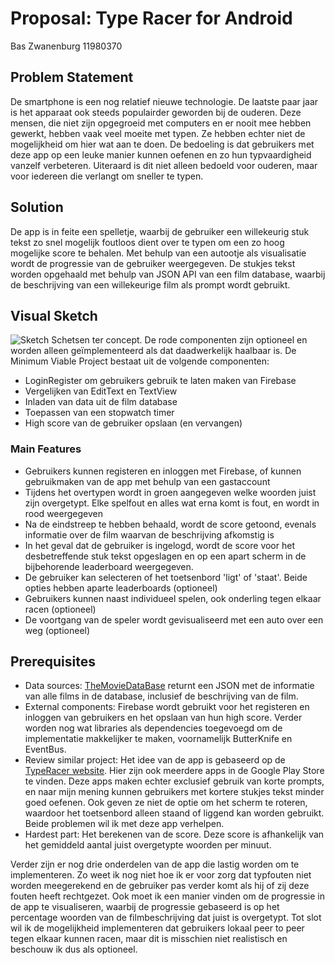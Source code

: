 # Proposal: Type Racer for Android
Bas Zwanenburg
11980370

## Problem Statement
De smartphone is een nog relatief nieuwe technologie. De laatste paar jaar is het apparaat ook steeds populairder geworden bij de ouderen. Deze mensen, die niet zijn opgegroeid met computers en er nooit mee hebben gewerkt, hebben vaak veel moeite met typen. Ze hebben echter niet de mogelijkheid om hier wat aan te doen. De bedoeling is dat gebruikers met deze app op een leuke manier kunnen oefenen en zo hun typvaardigheid vanzelf verbeteren. Uiteraard is dit niet alleen bedoeld voor ouderen, maar voor iedereen die verlangt om sneller te typen.

## Solution
De app is in feite een spelletje, waarbij de gebruiker een willekeurig stuk tekst zo snel mogelijk foutloos dient over te typen om een zo hoog mogelijke score te behalen. Met behulp van een autootje als visualisatie wordt de progressie van de gebruiker weergegeven. De stukjes tekst worden opgehaald met behulp van JSON API van een film database, waarbij de beschrijving van een willekeurige film als prompt wordt gebruikt.

## Visual Sketch
![Sketch](/docs/Sketch.png)
Schetsen ter concept. De rode componenten zijn optioneel en worden alleen geïmplementeerd als dat daadwerkelijk haalbaar is. De Minimum Viable Project bestaat uit de volgende componenten:
- LoginRegister om gebruikers gebruik te laten maken van Firebase
- Vergelijken van EditText en TextView
- Inladen van data uit de film database
- Toepassen van een stopwatch timer
- High score van de gebruiker opslaan (en vervangen)

### Main Features
- Gebruikers kunnen registeren en inloggen met Firebase, of kunnen gebruikmaken van de app met behulp van een gastaccount
- Tijdens het overtypen wordt in groen aangegeven welke woorden juist zijn overgetypt. Elke spelfout en alles wat erna komt is fout, en wordt in rood weergegeven
- Na de eindstreep te hebben behaald, wordt de score getoond, evenals informatie over de film waarvan de beschrijving afkomstig is
- In het geval dat de gebruiker is ingelogd, wordt de score voor het desbetreffende stuk tekst opgeslagen en op een apart scherm in de bijbehorende leaderboard weergegeven.
- De gebruiker kan selecteren of het toetsenbord 'ligt' of 'staat'. Beide opties hebben aparte leaderboards (optioneel)
- Gebruikers kunnen naast individueel spelen, ook onderling tegen elkaar racen (optioneel)
- De voortgang van de speler wordt gevisualiseerd met een auto over een weg (optioneel)

## Prerequisites
- Data sources: [TheMovieDataBase](https://www.themoviedb.org/documentation/api) returnt een JSON met de informatie van alle films in de database, inclusief de beschrijving van de film.
- External components: Firebase wordt gebruikt voor het registeren en inloggen van gebruikers en het opslaan van hun high score. Verder worden nog wat libraries als dependencies toegevoegd om de implementatie makkelijker te maken, voornamelijk ButterKnife en EventBus.
- Review similar project: Het idee van de app is gebaseerd op de [TypeRacer website](http://play.typeracer.com/). Hier zijn ook meerdere apps in de Google Play Store te vinden. Deze apps maken echter exclusief gebruik van korte prompts, en naar mijn mening kunnen gebruikers met kortere stukjes tekst minder goed oefenen. Ook geven ze niet de optie om het scherm te roteren, waardoor het toetsenbord alleen staand of liggend kan worden gebruikt. Beide problemen wil ik met deze app verhelpen.
- Hardest part: Het berekenen van de score. Deze score is afhankelijk van het gemiddeld aantal juist overgetypte woorden per minuut.

Verder zijn er nog drie onderdelen van de app die lastig worden om te implementeren. Zo weet ik nog niet hoe ik er voor zorg dat typfouten niet worden meegerekend en de gebruiker pas verder komt als hij of zij deze fouten heeft rechtgezet. Ook moet ik een manier vinden om de progressie in de app te visualiseren, waarbij de progressie gebaseerd is op het percentage woorden van de filmbeschrijving dat juist is overgetypt. Tot slot wil ik de mogelijkheid implementeren dat gebruikers lokaal peer to peer tegen elkaar kunnen racen, maar dit is misschien niet realistisch en beschouw ik dus als optioneel.
